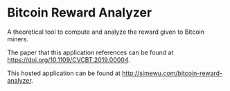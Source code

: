 # Bitcoin Reward Analyzer
A theoretical tool to compute and analyze the reward given to Bitcoin miners.

The paper that this application references can be found at https://doi.org/10.1109/CVCBT.2019.00004.

This hosted application can be found at http://simewu.com/bitcoin-reward-analyzer.
